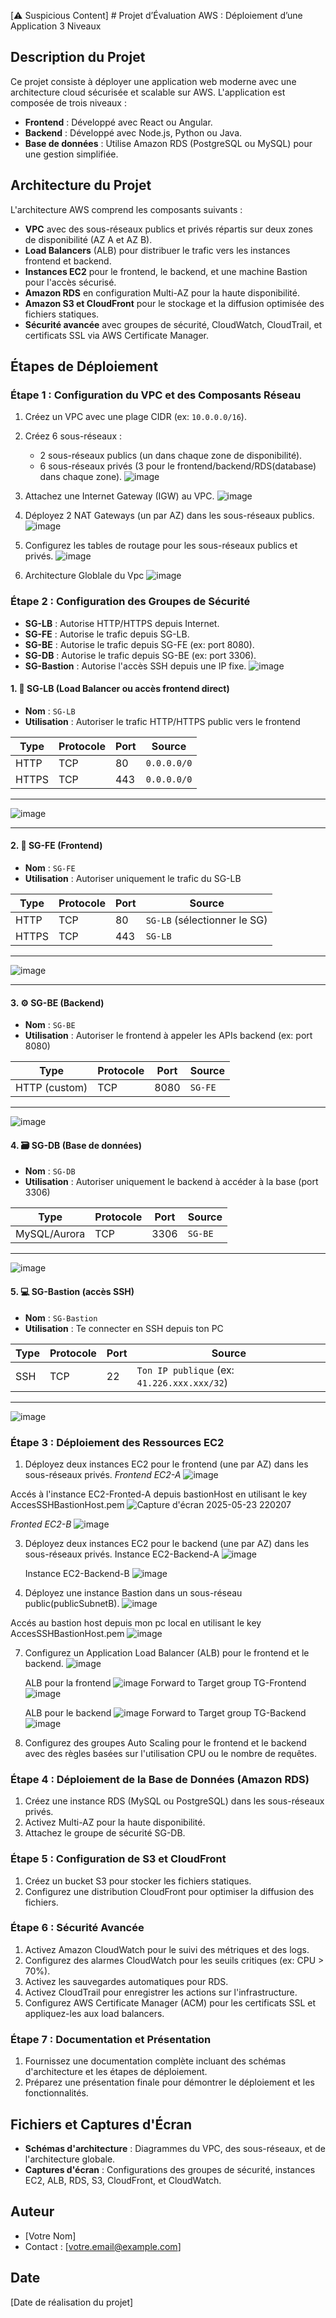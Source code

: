 [⚠️ Suspicious Content] # Projet d’Évaluation AWS : Déploiement d’une Application 3 Niveaux

## Description du Projet
Ce projet consiste à déployer une application web moderne avec une architecture cloud sécurisée et scalable sur AWS. L'application est composée de trois niveaux :
- **Frontend** : Développé avec React ou Angular.
- **Backend** : Développé avec Node.js, Python ou Java.
- **Base de données** : Utilise Amazon RDS (PostgreSQL ou MySQL) pour une gestion simplifiée.

## Architecture du Projet
L'architecture AWS comprend les composants suivants :
- **VPC** avec des sous-réseaux publics et privés répartis sur deux zones de disponibilité (AZ A et AZ B).
- **Load Balancers** (ALB) pour distribuer le trafic vers les instances frontend et backend.
- **Instances EC2** pour le frontend, le backend, et une machine Bastion pour l'accès sécurisé.
- **Amazon RDS** en configuration Multi-AZ pour la haute disponibilité.
- **Amazon S3 et CloudFront** pour le stockage et la diffusion optimisée des fichiers statiques.
- **Sécurité avancée** avec groupes de sécurité, CloudWatch, CloudTrail, et certificats SSL via AWS Certificate Manager.

## Étapes de Déploiement

### Étape 1 : Configuration du VPC et des Composants Réseau
1. Créez un VPC avec une plage CIDR (ex: `10.0.0.0/16`).
2. Créez 6 sous-réseaux :
   - 2 sous-réseaux publics (un dans chaque zone de disponibilité).
   - 6 sous-réseaux privés (3 pour le frontend/backend/RDS(database) dans chaque zone).
![image](https://github.com/user-attachments/assets/935ba238-bc58-4876-a525-ab7bf2c86125)

3. Attachez une Internet Gateway (IGW) au VPC.
![image](https://github.com/user-attachments/assets/0bed00db-4a6c-4a0f-a017-0b12e1f5e02c)

4. Déployez 2 NAT Gateways (un par AZ) dans les sous-réseaux publics.
![image](https://github.com/user-attachments/assets/dfbfb7a5-0ae4-4db8-ae29-8a6a77ea868d)

5. Configurez les tables de routage pour les sous-réseaux publics et privés.
![image](https://github.com/user-attachments/assets/50089191-4b41-4963-9233-22becdfd19b8)

6. Architecture Globlale du Vpc 
![image](https://github.com/user-attachments/assets/0d348fc6-6493-4c71-8a69-31917fa9b1eb)


### Étape 2 : Configuration des Groupes de Sécurité

- **SG-LB** : Autorise HTTP/HTTPS depuis Internet.
- **SG-FE** : Autorise le trafic depuis SG-LB.
- **SG-BE** : Autorise le trafic depuis SG-FE (ex: port 8080).
- **SG-DB** : Autorise le trafic depuis SG-BE (ex: port 3306).
- **SG-Bastion** : Autorise l'accès SSH depuis une IP fixe.
![image](https://github.com/user-attachments/assets/85c9dca6-70c3-44c5-a5ea-c84ed443537e)


#### 1. 🔁 **SG-LB** (Load Balancer ou accès frontend direct)

* **Nom** : `SG-LB`
* **Utilisation** : Autoriser le trafic HTTP/HTTPS public vers le frontend

| Type  | Protocole | Port | Source      |
| ----- | --------- | ---- | ----------- |
| HTTP  | TCP       | 80   | `0.0.0.0/0` |
| HTTPS | TCP       | 443  | `0.0.0.0/0` |

---
![image](https://github.com/user-attachments/assets/d227c9e5-9b03-4cfd-b342-b67db7f8779f)

---

#### 2. 🎨 **SG-FE** (Frontend)

* **Nom** : `SG-FE`
* **Utilisation** : Autoriser uniquement le trafic du SG-LB

| Type  | Protocole | Port | Source                       |
| ----- | --------- | ---- | ---------------------------- |
| HTTP  | TCP       | 80   | `SG-LB` (sélectionner le SG) |
| HTTPS | TCP       | 443  | `SG-LB`                      |

---
![image](https://github.com/user-attachments/assets/726eafd9-e8c6-4930-9ff7-8d8ff628c9f9)

---

#### 3. ⚙️ **SG-BE** (Backend)

* **Nom** : `SG-BE`
* **Utilisation** : Autoriser le frontend à appeler les APIs backend (ex: port 8080)

| Type          | Protocole | Port | Source  |
| ------------- | --------- | ---- | ------- |
| HTTP (custom) | TCP       | 8080 | `SG-FE` |


---
![image](https://github.com/user-attachments/assets/ee197618-c332-4fc2-b960-a588eedd2835)

#### 4. 🗃️ **SG-DB** (Base de données)

* **Nom** : `SG-DB`
* **Utilisation** : Autoriser uniquement le backend à accéder à la base (port 3306)

| Type         | Protocole | Port | Source  |
| ------------ | --------- | ---- | ------- |
| MySQL/Aurora | TCP       | 3306 | `SG-BE` |

---
![image](https://github.com/user-attachments/assets/691b89c9-b639-40f0-b780-c22c0e03c4d1)


#### 5. 💻 **SG-Bastion** (accès SSH)

* **Nom** : `SG-Bastion`
* **Utilisation** : Te connecter en SSH depuis ton PC

| Type | Protocole | Port | Source                                      |
| ---- | --------- | ---- | ------------------------------------------- |
| SSH  | TCP       | 22   | `Ton IP publique` (ex: `41.226.xxx.xxx/32`) |

---
![image](https://github.com/user-attachments/assets/e8ab8fb8-eafa-490f-9a93-6eb20e0227f3)


### Étape 3 : Déploiement des Ressources EC2
1. Déployez deux instances EC2 pour le frontend (une par AZ) dans les sous-réseaux privés.
*Frontend EC2-A*
![image](https://github.com/user-attachments/assets/816262d3-5cfa-4afb-85be-31a16f191b1c)

Accés à l'instance EC2-Fronted-A depuis bastionHost en utilisant le key AccesSSHBastionHost.pem 
![Capture d'écran 2025-05-23 220207](https://github.com/user-attachments/assets/99ee1388-aee4-4b8f-8d46-7b50e05341b3)


*Fronted EC2-B*
![image](https://github.com/user-attachments/assets/73319a8b-2d7e-46d2-bfaa-7539a2f5b04b)

3. Déployez deux instances EC2 pour le backend (une par AZ) dans les sous-réseaux privés.
   Instance EC2-Backend-A
   ![image](https://github.com/user-attachments/assets/3828c6dd-3e93-4332-803b-0f843963b55e)

   Instance EC2-Backend-B
   ![image](https://github.com/user-attachments/assets/90692dc3-b701-48df-b804-032e129ac79b)

5. Déployez une instance Bastion dans un sous-réseau public(publicSubnetB).
![image](https://github.com/user-attachments/assets/15eea3dc-a430-461e-8fdf-a6af838c41a8)

Accés au bastion host depuis mon pc local en utilisant le key AccesSSHBastionHost.pem 
![image](https://github.com/user-attachments/assets/a62e2dc7-b5cf-41c5-8c9e-82c24d8730dc)

7. Configurez un Application Load Balancer (ALB) pour le frontend et le backend.
   ![image](https://github.com/user-attachments/assets/b6541762-7124-4b54-a9be-fe65fee294d3)
   
   ALB pour la frontend
   ![image](https://github.com/user-attachments/assets/4c808f61-63e0-4a1f-982a-f955a49e1e56)
   Forward to Target group TG-Frontend
   ![image](https://github.com/user-attachments/assets/08c0aefc-9619-471d-af1a-ac861b02a8d5)

   ALB pour le backend
   ![image](https://github.com/user-attachments/assets/86bc5573-76fb-4fd5-b59a-f3156b78776e)
   Forward to Target group TG-Backend 
   ![image](https://github.com/user-attachments/assets/4288bb1d-6df7-4d44-a66a-e22678ac2886)



9. Configurez des groupes Auto Scaling pour le frontend et le backend avec des règles basées sur l'utilisation CPU ou le nombre de requêtes.

### Étape 4 : Déploiement de la Base de Données (Amazon RDS)
1. Créez une instance RDS (MySQL ou PostgreSQL) dans les sous-réseaux privés.
2. Activez Multi-AZ pour la haute disponibilité.
3. Attachez le groupe de sécurité SG-DB.

### Étape 5 : Configuration de S3 et CloudFront
1. Créez un bucket S3 pour stocker les fichiers statiques.
2. Configurez une distribution CloudFront pour optimiser la diffusion des fichiers.

### Étape 6 : Sécurité Avancée
1. Activez Amazon CloudWatch pour le suivi des métriques et des logs.
2. Configurez des alarmes CloudWatch pour les seuils critiques (ex: CPU > 70%).
3. Activez les sauvegardes automatiques pour RDS.
4. Activez CloudTrail pour enregistrer les actions sur l'infrastructure.
5. Configurez AWS Certificate Manager (ACM) pour les certificats SSL et appliquez-les aux load balancers.

### Étape 7 : Documentation et Présentation
1. Fournissez une documentation complète incluant des schémas d'architecture et les étapes de déploiement.
2. Préparez une présentation finale pour démontrer le déploiement et les fonctionnalités.

## Fichiers et Captures d'Écran
- **Schémas d'architecture** : Diagrammes du VPC, des sous-réseaux, et de l'architecture globale.
- **Captures d'écran** : Configurations des groupes de sécurité, instances EC2, ALB, RDS, S3, CloudFront, et CloudWatch.

## Auteur
- [Votre Nom]
- Contact : [votre.email@example.com]

## Date
[Date de réalisation du projet]
